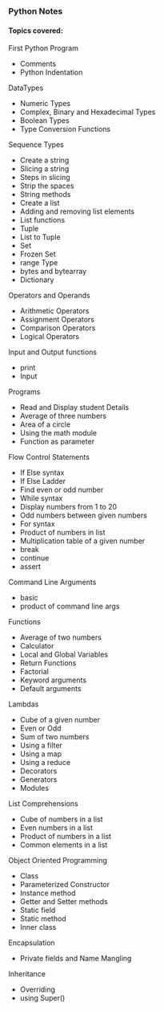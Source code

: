 ### Python Notes

#### Topics covered:

First Python Program

- Comments
- Python Indentation

DataTypes

- Numeric Types
- Complex, Binary and Hexadecimal Types
- Boolean Types
- Type Conversion Functions

Sequence Types

- Create a string
- Slicing a string
- Steps in slicing
- Strip the spaces
- String methods
- Create a list
- Adding and removing list elements
- List functions
- Tuple
- List to Tuple
- Set
- Frozen Set
- range Type
- bytes and bytearray
- Dictionary

Operators and Operands

- Arithmetic Operators
- Assignment Operators
- Comparison Operators
- Logical Operators

Input and Output functions

- print
- Input

Programs

- Read and Display student Details
- Average of three numbers
- Area of a circle
- Using the math module
- Function as parameter

Flow Control Statements

- If Else syntax
- If Else Ladder
- Find even or odd number
- While syntax
- Display numbers from 1 to 20
- Odd numbers between given numbers
- For syntax
- Product of numbers in list
- Multiplication table of a given number
- break
- continue
- assert

Command Line Arguments

- basic
- product of command line args

Functions

- Average of two numbers
- Calculator
- Local and Global Variables
- Return Functions
- Factorial
- Keyword arguments
- Default arguments

Lambdas

- Cube of a given number
- Even or Odd
- Sum of two numbers
- Using a filter
- Using a map
- Using a reduce
- Decorators
- Generators
- Modules

List Comprehensions

- Cube of numbers in a list
- Even numbers in a list
- Product of numbers in a list
- Common elements in a list

Object Oriented Programming

- Class
- Parameterized Constructor
- Instance method
- Getter and Setter methods
- Static field
- Static method
- Inner class

Encapsulation

- Private fields and Name Mangling

Inheritance

- Overriding
- using Super()
